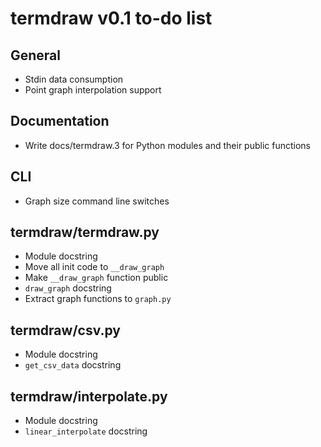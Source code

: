 termdraw v0.1 to-do list
=========================

General
-------
+ Stdin data consumption
+ Point graph interpolation support

Documentation
-------------
+ Write docs/termdraw.3 for Python modules and their public functions

CLI
---
+ Graph size command line switches

termdraw/termdraw.py
--------------------
+ Module docstring
+ Move all init code to `__draw_graph`
+ Make `__draw_graph` function public
+ `draw_graph` docstring
+ Extract graph functions to `graph.py`

termdraw/csv.py
---------------
+ Module docstring
+ `get_csv_data` docstring

termdraw/interpolate.py
-----------------------
+ Module docstring
+ `linear_interpolate` docstring
